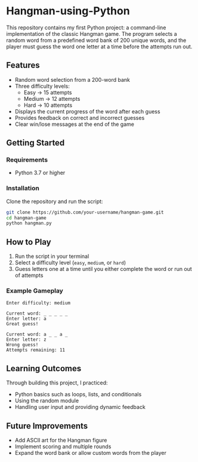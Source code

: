 # Hangman-using-Python


This repository contains my first Python project: a command-line implementation of the classic Hangman game. The program selects a random word from a predefined word bank of 200 unique words, and the player must guess the word one letter at a time before the attempts run out.

## Features
- Random word selection from a 200-word bank  
- Three difficulty levels:  
  - Easy → 15 attempts  
  - Medium → 12 attempts  
  - Hard → 10 attempts  
- Displays the current progress of the word after each guess  
- Provides feedback on correct and incorrect guesses  
- Clear win/lose messages at the end of the game  

## Getting Started
### Requirements
- Python 3.7 or higher  

### Installation
Clone the repository and run the script:
```bash
git clone https://github.com/your-username/hangman-game.git
cd hangman-game
python hangman.py
```

## How to Play
1. Run the script in your terminal  
2. Select a difficulty level (`easy`, `medium`, or `hard`)  
3. Guess letters one at a time until you either complete the word or run out of attempts  

### Example Gameplay
```
Enter difficulty: medium

Current word: _ _ _ _ _ 
Enter letter: a
Great guess!

Current word: a _ _ a _ 
Enter letter: z
Wrong guess!
Attempts remaining: 11
```

## Learning Outcomes
Through building this project, I practiced:  
- Python basics such as loops, lists, and conditionals  
- Using the random module  
- Handling user input and providing dynamic feedback  

## Future Improvements
- Add ASCII art for the Hangman figure  
- Implement scoring and multiple rounds  
- Expand the word bank or allow custom words from the player  



